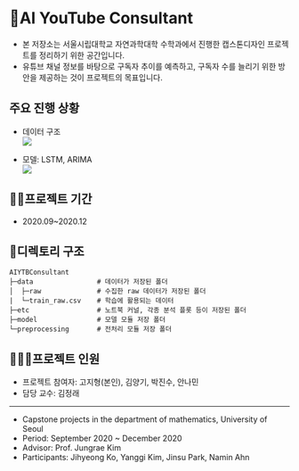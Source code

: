 # 🤡AI YouTube Consultant
* 본 저장소는 서울시립대학교 자연과학대학 수학과에서 진행한 캡스톤디자인 프로젝트를 정리하기 위한 공간입니다.
* 유튜브 채널 정보를 바탕으로 구독자 추이를 예측하고, 구독자 수를 늘리기 위한 방안을 제공하는 것이 프로젝트의 목표입니다.

## 주요 진행 상황
* 데이터 구조  
![](https://github.com/iloveslowfood/AIYTBConsultant/blob/master/etc/Presentation/Data%20Structure.png)  

* 모델: LSTM, ARIMA  
![](https://media.discordapp.net/attachments/784385773839319070/785540543807225856/Screen_Shot_2020-12-08_at_12.52.07_AM.png)

## 🏃‍♂️프로젝트 기간
* 2020.09~2020.12

## 👀디렉토리 구조
```
AIYTBConsultant
├─data                # 데이터가 저장된 폴더
│  ├─raw              # 수집한 raw 데이터가 저장된 폴더
|  └─train_raw.csv    # 학습에 활용되는 데이터
├─etc                 # 노트북 커널, 각종 분석 플롯 등이 저장된 폴더
├─model               # 모델 모듈 저장 폴더
└─preprocessing       # 전처리 모듈 저장 폴더
```
## 👩‍👧‍👦프로젝트 인원
* 프로젝트 참여자: 고지형(본인), 김양기, 박진수, 안나민
* 담당 교수: 김정래
---
* Capstone projects in the department of mathematics, University of Seoul
* Period: September 2020 ~ December 2020
* Advisor: Prof. Jungrae Kim
* Participants: Jihyeong Ko, Yanggi Kim, Jinsu Park, Namin Ahn

